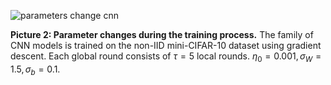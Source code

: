 ![parameters change cnn](https://github.com/user-attachments/assets/89723aee-83f0-4f3f-aea7-d74e6ab1ee35)

**Picture 2: Parameter changes during the training process.** The family of CNN models is trained on the non-IID mini-CIFAR-10 dataset using gradient descent. Each global round consists of $\tau=5$ local rounds. $\eta_0 = 0.001, \sigma_W=1.5, \sigma_b = 0.1$.  
